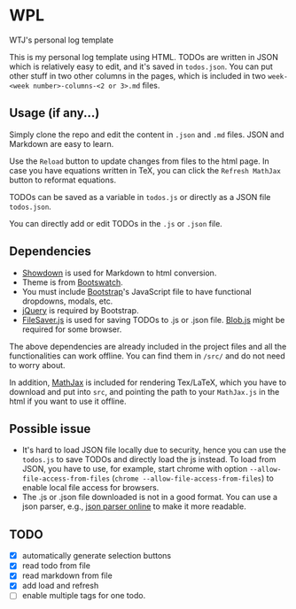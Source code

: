# WPL
WTJ's personal log template

This is my personal log template using HTML.
TODOs are written in JSON which is relatively easy to edit, and it's saved in `todos.json`.
You can put other stuff in two other columns in the pages, which is included in two `week-<week number>-columns-<2 or 3>.md` files.

## Usage (if any...)

Simply clone the repo and edit the content in `.json` and `.md` files. JSON and Markdown are easy to learn.

Use the `Reload` button to update changes from files to the html page. In case you have equations written in TeX, you can click the `Refresh MathJax` button to reformat equations.

TODOs can be saved as a variable in `todos.js` or directly as a JSON file `todos.json`. 

You can directly add or edit TODOs in the `.js` or `.json` file.

## Dependencies

- [Showdown](https://github.com/showdownjs/showdown) is used for Markdown to html conversion.
- Theme is from [Bootswatch](http://bootswatch.com).
- You must include [Bootstrap](http://getbootstrap.com/)'s JavaScript file to have functional dropdowns, modals, etc.
- [jQuery](https://jquery.com/) is required by Bootstrap.
- [FileSaver.js](https://github.com/eligrey/FileSaver.js) is used for saving TODOs to .js or .json file. [Blob.js](https://github.com/eligrey/Blob.js) might be required for some browser.

The above dependencies are already included in the project files and all the functionalities can work offline. You can find them in `/src/` and do not need to worry about.

In addition, [MathJax](http://www.mathjax.org/) is included for rendering Tex/LaTeX, 
which you have to download and put into `src`, and pointing the path to your `MathJax.js` in the html if you want to use it offline.

## Possible issue

- It's hard to load JSON file locally due to security, hence you can use the `todos.js` to save TODOs and directly load the js instead. To load from JSON, you have to use, for example, start chrome with option `--allow-file-access-from-files` (`chrome --allow-file-access-from-files`) to enable local file access for browsers.
- The .js or .json file downloaded is not in a good format. You can use a json parser, e.g., [json parser online](http://json.parser.online.fr/) to make it more readable.


## TODO
- [x] automatically generate selection buttons
- [x] read todo from file
- [x] read markdown from file
- [x] add load and refresh
- [ ] enable multiple tags for one todo.
